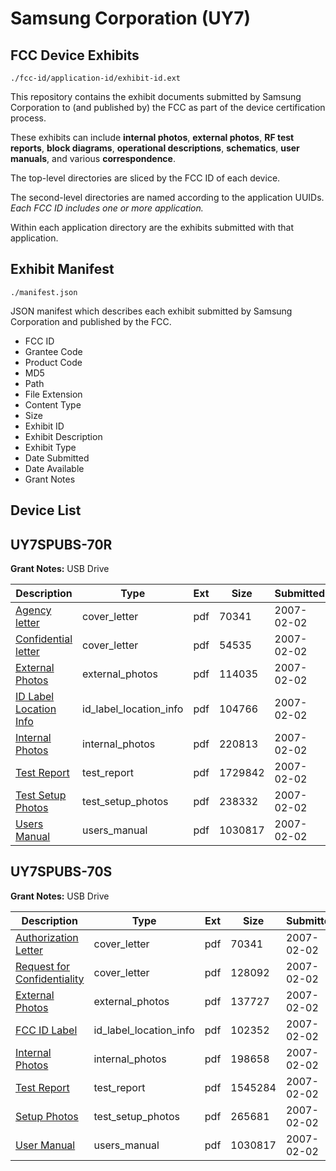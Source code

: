 # Samsung Corporation (UY7)
## FCC Device Exhibits

```
./fcc-id/application-id/exhibit-id.ext
```

This repository contains the exhibit documents submitted by Samsung Corporation to (and published by) the FCC as part of the device certification process.

These exhibits can include **internal photos**, **external photos**, **RF test reports**, **block diagrams**, **operational descriptions**, **schematics**, **user manuals**, and various **correspondence**.

The top-level directories are sliced by the FCC ID of each device.

The second-level directories are named according to the application UUIDs. *Each FCC ID includes one or more application.*

Within each application directory are the exhibits submitted with that application. 

## Exhibit Manifest

```
./manifest.json
```

JSON manifest which describes each exhibit submitted by Samsung Corporation and published by the FCC.

- FCC ID
- Grantee Code
- Product Code
- MD5
- Path
- File Extension
- Content Type
- Size
- Exhibit ID
- Exhibit Description
- Exhibit Type
- Date Submitted
- Date Available
- Grant Notes

## Device List
## UY7SPUBS-70R
**Grant Notes:** USB Drive

| Description | Type | Ext | Size | Submitted | Available |
| ----------- | ---- | --- | ---- | --------- | --------- |
| [Agency letter](UY7SPUBS-70R/c02f9009669a6428747023d45a3f47f0/754494.pdf) | cover_letter | pdf | 70341 | 2007-02-02 | 2007-02-02 |
| [Confidential letter](UY7SPUBS-70R/c02f9009669a6428747023d45a3f47f0/754518.pdf) | cover_letter | pdf | 54535 | 2007-02-02 | 2007-02-02 |
| [External Photos](UY7SPUBS-70R/c02f9009669a6428747023d45a3f47f0/754511.pdf) | external_photos | pdf | 114035 | 2007-02-02 | 2007-02-02 |
| [ID Label Location Info](UY7SPUBS-70R/c02f9009669a6428747023d45a3f47f0/754512.pdf) | id_label_location_info | pdf | 104766 | 2007-02-02 | 2007-02-02 |
| [Internal Photos](UY7SPUBS-70R/c02f9009669a6428747023d45a3f47f0/754513.pdf) | internal_photos | pdf | 220813 | 2007-02-02 | 2007-02-02 |
| [Test Report](UY7SPUBS-70R/c02f9009669a6428747023d45a3f47f0/754514.pdf) | test_report | pdf | 1729842 | 2007-02-02 | 2007-02-02 |
| [Test Setup Photos](UY7SPUBS-70R/c02f9009669a6428747023d45a3f47f0/754515.pdf) | test_setup_photos | pdf | 238332 | 2007-02-02 | 2007-02-02 |
| [Users Manual](UY7SPUBS-70R/c02f9009669a6428747023d45a3f47f0/754503.pdf) | users_manual | pdf | 1030817 | 2007-02-02 | 2007-02-02 |
## UY7SPUBS-70S
**Grant Notes:** USB Drive

| Description | Type | Ext | Size | Submitted | Available |
| ----------- | ---- | --- | ---- | --------- | --------- |
| [Authorization Letter](UY7SPUBS-70S/ccda36137a6cc63f74b2c2761569ad46/754494.pdf) | cover_letter | pdf | 70341 | 2007-02-02 | 2007-02-02 |
| [Request for Confidentiality](UY7SPUBS-70S/ccda36137a6cc63f74b2c2761569ad46/754495.pdf) | cover_letter | pdf | 128092 | 2007-02-02 | 2007-02-02 |
| [External Photos](UY7SPUBS-70S/ccda36137a6cc63f74b2c2761569ad46/754499.pdf) | external_photos | pdf | 137727 | 2007-02-02 | 2007-02-02 |
| [FCC ID Label](UY7SPUBS-70S/ccda36137a6cc63f74b2c2761569ad46/754500.pdf) | id_label_location_info | pdf | 102352 | 2007-02-02 | 2007-02-02 |
| [Internal Photos](UY7SPUBS-70S/ccda36137a6cc63f74b2c2761569ad46/754498.pdf) | internal_photos | pdf | 198658 | 2007-02-02 | 2007-02-02 |
| [Test Report](UY7SPUBS-70S/ccda36137a6cc63f74b2c2761569ad46/754501.pdf) | test_report | pdf | 1545284 | 2007-02-02 | 2007-02-02 |
| [Setup Photos](UY7SPUBS-70S/ccda36137a6cc63f74b2c2761569ad46/754502.pdf) | test_setup_photos | pdf | 265681 | 2007-02-02 | 2007-02-02 |
| [User Manual](UY7SPUBS-70S/ccda36137a6cc63f74b2c2761569ad46/754503.pdf) | users_manual | pdf | 1030817 | 2007-02-02 | 2007-02-02 |
